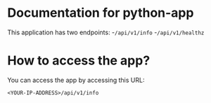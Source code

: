 # Documentation for python-app

This application has two endpoints:
-`/api/v1/info`
-`/api/v1/healthz`

# How to access the app?

You can access the app by accessing this URL:

`<YOUR-IP-ADDRESS>/api/v1/info`